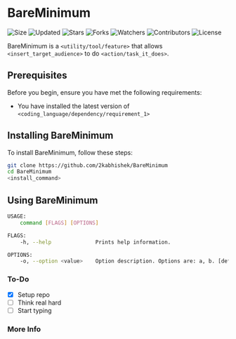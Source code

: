 # BareMinimum

![Size](https://img.shields.io/github/repo-size/2kabhishek/BareMinimum?style=plastic&color=0f0&label=Size)
![Updated](https://img.shields.io/github/last-commit/2kabhishek/BareMinimum?style=plastic&color=f00&label=Updated)
![Stars](https://img.shields.io/github/stars/2kabhishek/BareMinimum?style=plastic&color=ffc801&label=Stars)
![Forks](https://img.shields.io/github/forks/2kabhishek/BareMinimum?style=plastic&color=003cff&label=Forks)
![Watchers](https://img.shields.io/github/watchers/2kabhishek/BareMinimum?style=plastic&color=ff5500&label=Watchers)
![Contributors](https://img.shields.io/github/contributors/2kabhishek/BareMinimum?style=plastic&color=f0f&label=Contributors)
![License](https://img.shields.io/github/license/2kabhishek/BareMinimum?style=plastic&color=555&label=License)

BareMinimum is a `<utility/tool/feature>` that allows `<insert_target_audience>` to do `<action/task_it_does>`.

## Prerequisites

Before you begin, ensure you have met the following requirements:

- You have installed the latest version of `<coding_language/dependency/requirement_1>`

## Installing BareMinimum

To install BareMinimum, follow these steps:

```bash
git clone https://github.com/2kabhishek/BareMinimum
cd BareMinimum
<install_command>
```

## Using BareMinimum

```bash
USAGE:
    command [FLAGS] [OPTIONS]

FLAGS:
    -h, --help              Prints help information.

OPTIONS:
    -o, --option <value>    Option description. Options are: a, b. [default: a]

```
### To-Do

- [x] Setup repo
- [ ] Think real hard
- [ ] Start typing

### More Info
